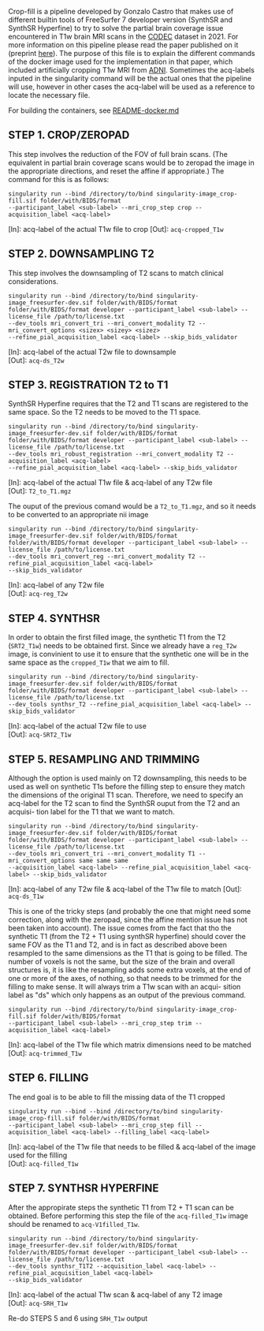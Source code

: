 Crop-fill is a pipeline developed by Gonzalo Castro that makes use of different builtin tools
of FreeSurfer 7 developer version (SynthSR and SynthSR Hyperfine) to try to solve the partial
brain coverage issue encountered in T1w brain MRI scans in the [CODEC](https://ucl-codec.github.io) dataset in 2021. For more information on
this pipeline please read the paper published on it (preprint [here](https://doi.org/10.1101/2023.03.06.23286839)). The purpose of this file is to explain the
different commands of the docker image used for the implementation in that paper, which included artificially cropping T1w MRI from [ADNI](https://adni.loni.usc.edu). Sometimes the acq-labels 
inputed in the singularity command will be the actual ones that the pipeline will use, however 
in other cases the acq-label will be used as a reference to locate the necessary file.

For building the containers, see [README-docker.md](./README-docker.md)

## STEP 1. CROP/ZEROPAD
This step involves the reduction of the FOV of full brain scans. (The equivalent in partial brain
coverage scans would be to zeropad the image in the appropriate directions, and reset the affine
if appropriate.) The command for this is as follows:
```
singularity run --bind /directory/to/bind singularity-image_crop-fill.sif folder/with/BIDS/format
--participant_label <sub-label> --mri_crop_step crop --acquisition_label <acq-label>
```   
[In]: acq-label of the actual T1w file to crop
[Out]: `acq-cropped_T1w`

## STEP 2. DOWNSAMPLING T2
This step involves the downsampling of T2 scans to match clinical considerations.
``` 
singularity run --bind /directory/to/bind singularity-image_freesurfer-dev.sif folder/with/BIDS/format
folder/with/BIDS/format developer --participant_label <sub-label> --license_file /path/to/license.txt
--dev_tools mri_convert_tri --mri_convert_modality T2 --mri_convert_options <sizex> <sizey> <sizez>
--refine_pial_acquisition_label <acq-label> --skip_bids_validator
``` 
[In]: acq-label of the actual T2w file to downsample   
[Out]: `acq-ds_T2w`

## STEP 3. REGISTRATION T2 to T1
SynthSR Hyperfine requires that the T2 and T1 scans are registered to the same space. So the T2 needs
to be moved to the T1 space.
``` 
singularity run --bind /directory/to/bind singularity-image_freesurfer-dev.sif folder/with/BIDS/format
folder/with/BIDS/format developer --participant_label <sub-label> --license_file /path/to/license.txt
--dev_tools mri_robust_registration --mri_convert_modality T2 --acquisition_label <acq-label>
--refine_pial_acquisition_label <acq-label> --skip_bids_validator
``` 
[In]: acq-label of the actual T1w file & acq-label of any T2w file   
[Out]: `T2_to_T1.mgz`

The ouput of the previous comand would be a `T2_to_T1.mgz`, and so it needs to be converted to an appropriate
nii image
``` 
singularity run --bind /directory/to/bind singularity-image_freesurfer-dev.sif folder/with/BIDS/format
folder/with/BIDS/format developer --participant_label <sub-label> --license_file /path/to/license.txt
--dev_tools mri_convert_reg --mri_convert_modality T2 --refine_pial_acquisition_label <acq-label>
--skip_bids_validator
``` 
[In]: acq-label of any T2w file   
[Out]: `acq-reg_T2w`

## STEP 4. SYNTHSR
In order to obtain the first filled image, the synthetic T1 from the T2 (`SRT2_T1w`) needs to be obtained first.
Since we already have a `reg_T2w` image, is convinient to use it to ensure that the synthetic one will be in the
same space as the `cropped_T1w` that we aim to fill.
``` 
singularity run --bind /directory/to/bind singularity-image_freesurfer-dev.sif folder/with/BIDS/format
folder/with/BIDS/format developer --participant_label <sub-label> --license_file /path/to/license.txt
--dev_tools synthsr_T2 --refine_pial_acquisition_label <acq-label> --skip_bids_validator
``` 
[In]: acq-label of the actual T2w file to use   
[Out]: `acq-SRT2_T1w`

## STEP 5. RESAMPLING AND TRIMMING
Although the option is used mainly on T2 downsampling, this needs to be used as well on synthetic
T1s before the filling step to ensure they match the dimensions of the original T1 scan. Therefore,
we need to specify an acq-label for the T2 scan to find the SynthSR ouput from the T2 and an acquisi-
tion label for the T1 that we want to match.
``` 
singularity run --bind /directory/to/bind singularity-image_freesurfer-dev.sif folder/with/BIDS/format
folder/with/BIDS/format developer --participant_label <sub-label> --license_file /path/to/license.txt
--dev_tools mri_convert_tri --mri_convert_modality T1 --mri_convert_options same same same
--acquisition_label <acq-label> --refine_pial_acquisition_label <acq-label> --skip_bids_validator
``` 
[In]: acq-label of any T2w file & acq-label of the T1w file to match
[Out]: `acq-ds_T1w`

This is one of the tricky steps (and probably the one that might need some correction, along with the
zeropad, since the affine mention issue has not been taken into account). The issue comes from the fact
that tho the synthetic T1 (from the T2 + T1 using synthSR hyperfine) should cover the same FOV as the
T1 and T2, and is in fact as described above been resampled to the same dimensions as the T1 that is going
to be filled. The number of voxels is not the same, but the size of the brain and overall structures is,
it is like the resampling adds some extra voxels, at the end of one or more of the axes, of nothing, so
that needs to be trimmed for the filling to make sense. It will always trim a T1w scan with an acqui-
sition label as "ds" which only happens as an output of the previous command.
``` 
singularity run --bind /directory/to/bind singularity-image_crop-fill.sif folder/with/BIDS/format
--participant_label <sub-label> --mri_crop_step trim --acquisition_label <acq-label>
``` 
[In]: acq-label of the T1w file which matrix dimensions need to be matched   
[Out]: `acq-trimmed_T1w`

## STEP 6. FILLING
The end goal is to be able to fill the missing data of the T1 cropped
``` 
singularity run --bind --bind /directory/to/bind singularity-image_crop-fill.sif folder/with/BIDS/format
--participant_label <sub-label> --mri_crop_step fill --acquisition_label <acq-label> --filling_label <acq-label>
``` 
[In]: acq-label of the T1w file that needs to be filled & acq-label of the image used for the filling   
[Out]: `acq-filled_T1w`

## STEP 7. SYNTHSR HYPERFINE
After the appropirate steps the synthetic T1 from T2 + T1 scan can be obtained. Before performing this step the 
file of the `acq-filled_T1w` image should be renamed to `acq-V1filled_T1w`.
``` 
singularity run --bind /directory/to/bind singularity-image_freesurfer-dev.sif folder/with/BIDS/format
folder/with/BIDS/format developer --participant_label <sub-label> --license_file /path/to/license.txt
--dev_tools synthsr_T1T2 --acquisition_label <acq-label> --refine_pial_acquisition_label <acq-label>
--skip_bids_validator
``` 
[In]: acq-label of the actual T1w scan & acq-label of any T2 image   
[Out]: `acq-SRH_T1w`

Re-do STEPS 5 and 6 using `SRH_T1w` output
